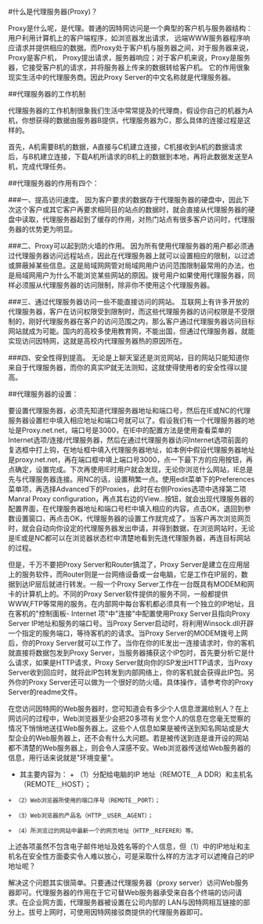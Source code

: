 #什么是代理服务器(Proxy)？ 

Proxy是什么呢，是代理。普通的因特网访问是一个典型的客户机与服务器结构：用户利用计算机上的客户端程序，如浏览器发出请求，
远端WWW服务器程序响应请求并提供相应的数据。而Proxy处于客户机与服务器之间，对于服务器来说，Proxy是客户机，
Proxy提出请求，服务器响应；对于客户机来说，Proxy是服务器，它接受客户机的请求，并将服务器上传来的数据转给客户机。
它的作用很象现实生活中的代理服务商。因此Proxy Server的中文名称就是代理服务器。 

##代理服务器的工作机制 

代理服务器的工作机制很象我们生活中常常提及的代理商，假设你自己的机器为A机，你想获得的数据由服务器B提供，代理服务器为C，那么具体的连接过程是这样的。 

首先，A机需要B机的数据，A直接与C机建立连接，C机接收到A机的数据请求后，与B机建立连接，下载A机所请求的B机上的数据到本地，再将此数据发送至A机，完成代理任务。 


##代理服务器的作用有四个： 

###一、提高访问速度。
因为客户要求的数据存于代理服务器的硬盘中，因此下次这个客户或其它客户再要求相同目的站点的数据时，就会直接从代理服务器的硬盘中读取，代理服务器起到了缓存的作用，对热门站点有很多客户访问时，代理服务器的优势更为明显。 

###二、Proxy可以起到防火墙的作用。
因为所有使用代理服务器的用户都必须通过代理服务器访问远程站点，因此在代理服务器上就可以设置相应的限制，以过滤或屏蔽掉某些信息。这是局域网网管对局域网用户访问范围限制最常用的办法，也是局域网用户为什么不能浏览某些网站的原因。拨号用户如果使用代理服务器，同样必须服从代理服务器的访问限制，除非你不使用这个代理服务器。 

###三、通过代理服务器访问一些不能直接访问的网站。
互联网上有许多开放的代理服务器，客户在访问权限受到限制时，而这些代理服务器的访问权限是不受限制的，刚好代理服务器在客户的访问范围之内，那么客户通过代理服务器访问目标网站就成为可能。国内的高校多使用教育网，不能出国，但通过代理服务器，就能实现访问因特网，这就是高校内代理服务器热的原因所在。 

###四、安全性得到提高。
无论是上聊天室还是浏览网站，目的网站只能知道你来自于代理服务器，而你的真实IP就无法测知，这就使得使用者的安全性得以提高。 

##代理服务器的设置： 

要设置代理服务器，必须先知道代理服务器地址和端口号，然后在IE或NC的代理服务器设置栏中填入相应地址和端口号就可以了。假设我们有一个代理服务器的地址是Proxy.net.net，端口号是3000，在IE中的配置方法是使用查看菜单的Internet选项/连接/代理服务器，然后在通过代理服务器访问Internet选项前面的复选框中打上钩，在地址框中填入代理服务器地址，如本例中假设代理服务器地址是proxy.net.net，再在端口框中填上端口号3000，点一下最下方的应用按钮，再点确定，设置完成。下次再使用IE时用户就会发现，无论你浏览什么网站，IE总是先与代理服务器连接。用NC的话，设置稍繁一点。使用edit菜单下的Preferences菜单项，再选择Advanced下的Proxies，此时在右侧Proxies选项中选择第二项Manral Proxy configuration，再点其右边的View…按钮，就会出现代理服务器的配置界面，在代理服务器地址和端口号栏中填入相应的内容，点击OK，退回到参数设置窗口，再点击OK，代理服务器的设置工作就完成了。当客户再次浏览网页时，就会自动向你设定的代理服务器发出申请，并得到数据，在浏览网站时，无论是IE或是NC都可以在浏览器状态栏中清楚地看到先连代理服务器，再连目标网站的过程。 

但是，千万不要把Proxy Server和Router搞混了，Proxy Server是建立在应用层上的服务软件，而Router则是一台网络设备或一台电脑，它是工作在IP层的，数据到达IP层后就进行转发。一般一个Proxy Server工作在一台既具有MODEM和网卡的计算机上的。不同的Proxy Server软件提供的服务不同，一般都提供WWW,FTP等常用的服务。在内部网中每台客机都必须具有一个独立的IP地址，且在客机的"控制面板- Internet 项"中"连接"中配置使用Proxy Server且指向Proxy Server IP地址和服务的端口号。当Proxy Server启动时，将利用Winsock.dll开辟一个指定的服务端口，等待客机的的请求。当Proxy Server的MODEM拨号上网后，你的Proxy Server就可以工作了。当你在你的IE发出一连接请求时，你的客机就直接将数据包发到Proxy Server，当服务器捕获这个IP包时，首先要分析它是什么请求，如果是HTTP请求，Proxy Server就向你的ISP发出HTTP请求，当Proxy Server收到回应时，就将此IP包转发到内部网络上，你的客机就会获得此IP包。另外你的Proxy Server还可以做为一个很好的防火墙。具体操作，请参考你的Proxy Server的readme文件。 

在您访问因特网的Web服务器时，您可知道会有多少个人信息泄漏给别人？在上网访问的过程中，Web浏览器至少会把20多项有关您个人的信息在您毫无觉察的情况下悄悄地送往Web服务器上。这些个人信息如果是被传送到知名网站或是大型企业的Web服务器上，还不会有什么大问题。若是被传送到连是谁开设的网站都不清楚的Web服务器上，则会令人深感不安。Web浏览器传送给Web服务器的信息，用行话来说就是"环境变量"。

   - 其主要内容为：
    + （1）分配给电脑的IP 地址（REMOTE＿A DDR）和主机名（REMOTE＿HOST）；
        
    + （2）Web浏览器所使用的端口序号（REMOTE＿PORT）；
        
    + （3）Web浏览器的产品名（HTTP＿USER＿AGENT）；
        
    + （4）所浏览过的网站中最新一个的网页地址（HTTP＿REFERER）等。 
        
  
上述各项虽然不包含电子邮件地址及姓名等的个人信息，但（1）中的IP地址和主机名在安全性方面委实令人难以放心，可是采取什么样的方法才可以遮掩自己的IP地址呢？ 

解决这个问题其实很简单。只要通过代理服务器（proxy server）访问Web服务器即可。代理服务器的作用在于它可替Web服务器承受来自各个终端的访问请求。在企业网方面，代理服务器被设置在公司内部的 LAN与因特网相互链接的部分上。拔号上网时，可使用因特网接驳商提供的代理服务器即可。
